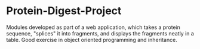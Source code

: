 # Protein-Digest-Project
Modules developed as part of a web application, which takes a protein sequence, "splices" it into fragments, and displays the fragments neatly in a table. Good exercise in object oriented programming and inheritance.
